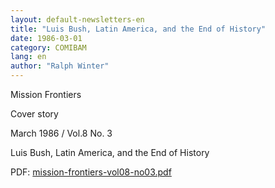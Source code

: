 ```yaml
---
layout: default-newsletters-en
title: "Luis Bush, Latin America, and the End of History"
date: 1986-03-01
category: COMIBAM
lang: en
author: "Ralph Winter"
---
```

<p>Mission Frontiers</p>
<p>Cover story</p>
<p>March 1986 / Vol.8 No. 3</p>
<p>Luis Bush, Latin America, and the End of History</p>
<p>PDF: <a href="/assets/pdf/1986/03/01/mission-frontiers-vol08-no03.pdf">mission-frontiers-vol08-no03.pdf</a></p>
